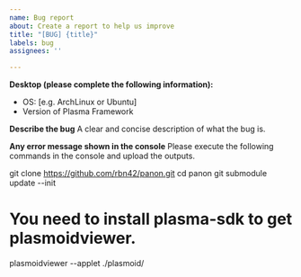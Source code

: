 ```yaml
---
name: Bug report
about: Create a report to help us improve
title: "[BUG] {title}"
labels: bug
assignees: ''

---
```


**Desktop (please complete the following information):**
 - OS: [e.g. ArchLinux or Ubuntu]
 - Version of Plasma Framework

**Describe the bug**
A clear and concise description of what the bug is.

**Any error message shown in the console**
Please execute the following commands in the console and upload the outputs.

git clone https://github.com/rbn42/panon.git
cd panon
git submodule update --init
# You need to install plasma-sdk to get plasmoidviewer.
plasmoidviewer --applet ./plasmoid/
